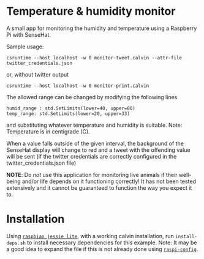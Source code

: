Temperature & humidity monitor
==============================

A small app for monitoring the humidity and temperature using a Raspberry Pi with SenseHat.

Sample usage:

    csruntime --host localhost -w 0 monitor-tweet.calvin --attr-file twitter_credentials.json

or, without twitter output

    csruntime --host localhost -w 0 monitor-print.calvin


The allowed range can be changed by modifying the following lines

    humid_range : std.SetLimits(lower=40, upper=80)
    temp_range: std.SetLimits(lower=20, upper=33)

and substituting whatever temperature and humidity is suitable. Note: Temperature is in centigrade (C).

When a value falls outside of the given interval, the background of the
SenseHat display will change to red and a tweet with the offending value will
be sent (if the twitter credentials are correctly configured in the
twitter\_credentials.json file)

__NOTE__: Do _not_ use this application for monitoring live animals if their
well-being and/or life depends on it functioning correctly! It has not been
tested extensively and it cannot be guaranteed to function the way you expect
it to.

Installation
============

Using [`raspbian jessie lite`](https://www.raspberrypi.org/downloads/raspbian/), with a working calvin installation,
run `install-deps.sh` to install necessary dependencies for this example. Note: It may be a good idea to expand the file
if this is not already done using [`raspi-config`](https://www.raspberrypi.org/documentation/configuration/raspi-config.md).

